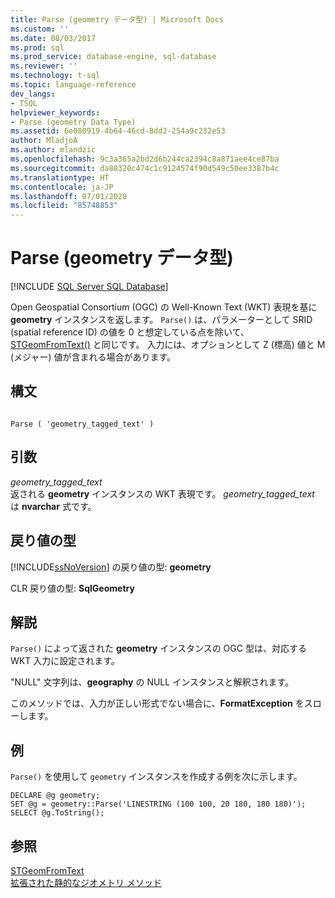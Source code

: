 ```yaml
---
title: Parse (geometry データ型) | Microsoft Docs
ms.custom: ''
ms.date: 08/03/2017
ms.prod: sql
ms.prod_service: database-engine, sql-database
ms.reviewer: ''
ms.technology: t-sql
ms.topic: language-reference
dev_langs:
- TSQL
helpviewer_keywords:
- Parse (geometry Data Type)
ms.assetid: 6e080919-4b64-46cd-8dd2-254a9c232e53
author: MladjoA
ms.author: mlandzic
ms.openlocfilehash: 9c3a365a2bd2d6b244ca2394c8a871aee4ce87ba
ms.sourcegitcommit: da88320c474c1c9124574f90d549c50ee3387b4c
ms.translationtype: HT
ms.contentlocale: ja-JP
ms.lasthandoff: 07/01/2020
ms.locfileid: "85748853"
---
```

# <a name="parse-geometry-data-type"></a>Parse (geometry データ型)
[!INCLUDE [SQL Server SQL Database](../../includes/applies-to-version/sql-asdb.md)]

Open Geospatial Consortium (OGC) の Well-Known Text (WKT) 表現を基に **geometry** インスタンスを返します。 `Parse()` は、パラメーターとして SRID (spatial reference ID) の値を 0 と想定している点を除いて、[STGeomFromText()](../../t-sql/spatial-geometry/parse-geometry-data-type.md) と同じです。 入力には、オプションとして Z (標高) 値と M (メジャー) 値が含まれる場合があります。
  
## <a name="syntax"></a>構文  
  
```  
  
Parse ( 'geometry_tagged_text' )  
```  
  
## <a name="arguments"></a>引数  
 *geometry_tagged_text*  
 返される **geometry** インスタンスの WKT 表現です。 *geometry_tagged_text* は **nvarchar** 式です。  
  
## <a name="return-types"></a>戻り値の型  
 [!INCLUDE[ssNoVersion](../../includes/ssnoversion-md.md)] の戻り値の型: **geometry**  
  
 CLR 戻り値の型: **SqlGeometry**  
  
## <a name="remarks"></a>解説  
 `Parse()` によって返された **geometry** インスタンスの OGC 型は、対応する WKT 入力に設定されます。  
  
 "NULL" 文字列は、**geography** の NULL インスタンスと解釈されます。  
  
 このメソッドでは、入力が正しい形式でない場合に、**FormatException** をスローします。  
  
## <a name="examples"></a>例  
 `Parse()` を使用して `geometry` インスタンスを作成する例を次に示します。  
  
```  
DECLARE @g geometry;   
SET @g = geometry::Parse('LINESTRING (100 100, 20 180, 180 180)');  
SELECT @g.ToString();  
```  
  
## <a name="see-also"></a>参照  
 [STGeomFromText](../../t-sql/spatial-geometry/parse-geometry-data-type.md)   
 [拡張された静的なジオメトリ メソッド](../../t-sql/spatial-geometry/extended-static-geometry-methods.md)  
  
  

